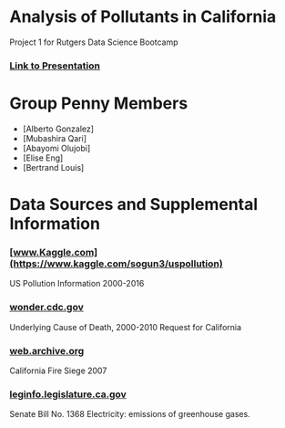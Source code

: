 # Analysis of Pollutants in California

Project 1 for Rutgers Data Science Bootcamp

### [Link to Presentation](https://docs.google.com/presentation/d/1iASbDnn62o1SOcaoT7vGkzs5uftBpUboqCBNdySm6Ts/edit#slide=id.p)

# Group Penny Members
* [Alberto Gonzalez]
* [Mubashira Qari]
* [Abayomi Olujobi]
* [Elise Eng]
* [Bertrand Louis]

# Data Sources and Supplemental Information

### [www.Kaggle.com](https://www.kaggle.com/sogun3/uspollution) 
US Pollution Information 2000-2016

### [wonder.cdc.gov](https://wonder.cdc.gov/controller/datarequest/D76) 
Underlying Cause of Death, 2000-2010 Request for California

### [web.archive.org](https://web.archive.org/web/20181119041829/http://www.fire.ca.gov/fire_protection/downloads/siege/2007/Overview_CompleteFinal.pdf)
California Fire Siege 2007 

### [leginfo.legislature.ca.gov](https://leginfo.legislature.ca.gov/faces/billNavClient.xhtml?bill_id=200520060SB1368)
Senate Bill No. 1368 Electricity: emissions of greenhouse gases.


